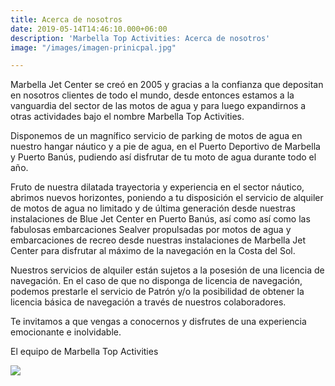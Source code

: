 ```yaml
---
title: Acerca de nosotros
date: 2019-05-14T14:46:10.000+06:00
description: 'Marbella Top Activities: Acerca de nosotros'
image: "/images/imagen-prinicpal.jpg"

---
```

Marbella Jet Center se creó en 2005 y gracias a la confianza que depositan en nosotros clientes de todo el mundo, desde entonces estamos a la vanguardia del sector de las motos de agua y para luego expandirnos a otras actividades bajo el nombre Marbella Top Activities.

Disponemos de un magnífico servicio de parking de motos de agua en nuestro hangar náutico y a pie de agua, en el Puerto Deportivo de Marbella y Puerto Banús, pudiendo así disfrutar de tu moto de agua durante todo el año.

Fruto de nuestra dilatada trayectoria y experiencia en el sector náutico, abrimos nuevos horizontes, poniendo a tu disposición el servicio de alquiler de motos de agua no limitado y de última generación desde nuestras instalaciones de Blue Jet Center en Puerto Banús, así como así como las fabulosas embarcaciones Sealver propulsadas por motos de agua y embarcaciones de recreo desde nuestras instalaciones de Marbella Jet Center para disfrutar al máximo de la navegación en la Costa del Sol.

Nuestros servicios de alquiler están sujetos a la posesión de una licencia de navegación. En el caso de que no disponga de licencia de navegación, podemos prestarle el servicio de Patrón y/o la posibilidad de obtener la licencia básica de navegación a través de nuestros colaboradores.

Te invitamos a que vengas a conocernos y disfrutes de una experiencia emocionante e inolvidable.

El equipo de Marbella Top Activities

![](/images/imagen-prinicpal.jpg)